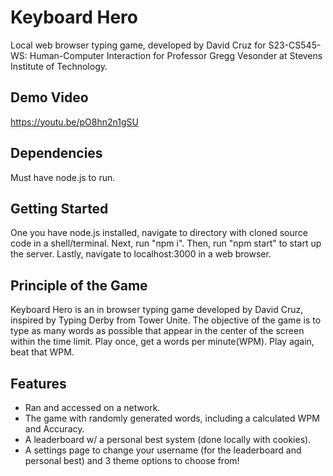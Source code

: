 # Keyboard Hero #
Local web browser typing game, developed by David Cruz for S23-CS545-WS: Human-Computer Interaction for Professor Gregg Vesonder at Stevens Institute of Technology.

## Demo Video ##
https://youtu.be/pO8hn2n1gSU

## Dependencies ##
Must have node.js to run.

## Getting Started ##
One you have node.js installed, navigate to directory with cloned source code in a shell/terminal.
Next, run "npm i".
Then, run "npm start" to start up the server.
Lastly, navigate to localhost:3000 in a web browser.

## Principle of the Game ##
Keyboard Hero is an in browser typing game developed by David Cruz, inspired by Typing Derby from Tower Unite. The objective of the game is to type as many words as possible that appear in the center of the screen within the time limit. Play once, get a words per minute(WPM). Play again, beat that WPM.

## Features ##
- Ran and accessed on a network.
- The game with randomly generated words, including a calculated WPM and Accuracy.
- A leaderboard w/ a personal best system (done locally with cookies).
- A settings page to change your username (for the leaderboard and personal best) and 3 theme options to choose from!
